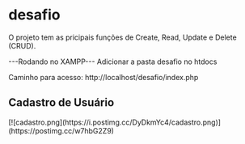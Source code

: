 # desafio
O projeto tem as pricipais funções de Create, Read, Update e Delete (CRUD). 

---Rodando no XAMPP---
Adicionar a pasta desafio no htdocs 

Caminho para acesso: http://localhost/desafio/index.php

<h2> Cadastro de Usuário </h2>
[![cadastro.png](https://i.postimg.cc/DyDkmYc4/cadastro.png)](https://postimg.cc/w7hbG2Z9)


